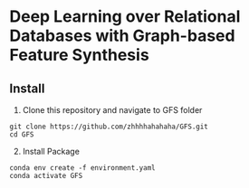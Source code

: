 # Deep Learning over Relational Databases with Graph-based Feature Synthesis

## Install

1. Clone this repository and navigate to GFS folder
```
git clone https://github.com/zhhhhahahaha/GFS.git
cd GFS
```

2. Install Package
```
conda env create -f environment.yaml
conda activate GFS
```
